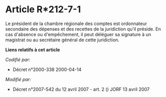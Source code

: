 # Article R*212-7-1

Le président de la chambre régionale des comptes est ordonnateur secondaire des dépenses et des recettes de la juridiction
qu'il préside. En cas d'absence ou d'empêchement, il peut déléguer sa signature à un magistrat ou au secrétaire général de
cette juridiction.

**Liens relatifs à cet article**

_Codifié par_:

  - Décret n°2000-338 2000-04-14

_Modifié par_:

  - Décret n°2007-542 du 12 avril 2007 - art. 2 () JORF 13 avril 2007
